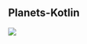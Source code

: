 ## Planets-Kotlin


![](https://github.com/ananddamodaran/planets-kotlin/workflows/Greet%20Everyone/badge.svg)
